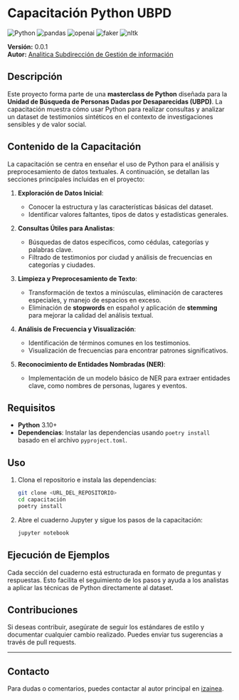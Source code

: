 # Capacitación Python UBPD

![Python](https://img.shields.io/badge/Python-3.10-blue)
![pandas](https://img.shields.io/badge/pandas-2.2.3-orange)
![openai](https://img.shields.io/badge/openai-1.54.4-blueviolet)
![faker](https://img.shields.io/badge/faker-32.1.0-yellowgreen)
![nltk](https://img.shields.io/badge/nltk-3.9.1-brightgreen)

**Versión:** 0.0.1   
**Autor:** [Analitica Subdirección de Gestión de información](mailto:czaineam@unidadbusqueda.gov.co)  

## Descripción
Este proyecto forma parte de una **masterclass de Python** diseñada para la **Unidad de Búsqueda de Personas Dadas por Desaparecidas (UBPD)**. La capacitación muestra cómo usar Python para realizar consultas y analizar un dataset de testimonios sintéticos en el contexto de investigaciones sensibles y de valor social.

## Contenido de la Capacitación

La capacitación se centra en enseñar el uso de Python para el análisis y preprocesamiento de datos textuales. A continuación, se detallan las secciones principales incluidas en el proyecto:

1. **Exploración de Datos Inicial**:
   - Conocer la estructura y las características básicas del dataset.
   - Identificar valores faltantes, tipos de datos y estadísticas generales.

2. **Consultas Útiles para Analistas**:
   - Búsquedas de datos específicos, como cédulas, categorías y palabras clave.
   - Filtrado de testimonios por ciudad y análisis de frecuencias en categorías y ciudades.

3. **Limpieza y Preprocesamiento de Texto**:
   - Transformación de textos a minúsculas, eliminación de caracteres especiales, y manejo de espacios en exceso.
   - Eliminación de **stopwords** en español y aplicación de **stemming** para mejorar la calidad del análisis textual.

4. **Análisis de Frecuencia y Visualización**:
   - Identificación de términos comunes en los testimonios.
   - Visualización de frecuencias para encontrar patrones significativos.

5. **Reconocimiento de Entidades Nombradas (NER)**:
   - Implementación de un modelo básico de NER para extraer entidades clave, como nombres de personas, lugares y eventos.

## Requisitos

- **Python** 3.10+
- **Dependencias**: Instalar las dependencias usando `poetry install` basado en el archivo `pyproject.toml`.

## Uso

1. Clona el repositorio e instala las dependencias:
   ```bash
   git clone <URL_DEL_REPOSITORIO>
   cd capacitación
   poetry install
   ```

2. Abre el cuaderno Jupyter y sigue los pasos de la capacitación:
   ```bash
   jupyter notebook
   ```

## Ejecución de Ejemplos

Cada sección del cuaderno está estructurada en formato de preguntas y respuestas. Esto facilita el seguimiento de los pasos y ayuda a los analistas a aplicar las técnicas de Python directamente al dataset.

## Contribuciones

Si deseas contribuir, asegúrate de seguir los estándares de estilo y documentar cualquier cambio realizado. Puedes enviar tus sugerencias a través de pull requests.

---

## Contacto
Para dudas o comentarios, puedes contactar al autor principal en [izainea](mailto:czaineam@unidadbusqueda.gov.co).
